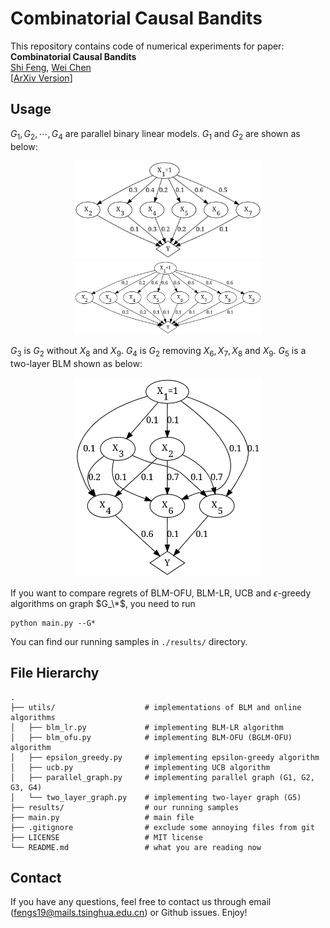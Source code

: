 # Combinatorial Causal Bandits
This repository contains code of numerical experiments for paper:         
**Combinatorial Causal Bandits**        
[Shi Feng](https://fengshi.link/), [Wei Chen](https://www.microsoft.com/en-us/research/people/weic/)          
[[ArXiv Version](https://arxiv.org/abs/2206.01995)]

## Usage
$G_1,G_2,\cdots,G_4$ are parallel binary linear models. $G_1$ and $G_2$ are shown as below:
<center>
    <img src="https://github.com/fengtony686/CCB/raw/main/results/G1_structure.png" width="300"/><img src="https://github.com/fengtony686/CCB/raw/main/results/G2_structure.png" width="300"/>
</center>

$G_3$ is $G_2$ without $X_8$ and $X_9$. $G_4$ is $G_2$ removing $X_6,X_7,X_8$ and $X_9$.
$G_5$ is a two-layer BLM shown as below:
<center>
    <img src="https://github.com/fengtony686/CCB/raw/main/results/G5_structure.png" width="300"/>
</center>

If you want to compare regrets of BLM-OFU, BLM-LR, UCB and $\epsilon$-greedy algorithms on graph $G_\*$, you need to run
```
python main.py --G*
```
You can find our running samples in `./results/` directory.

## File Hierarchy

```
.
├── utils/                    # implementations of BLM and online algorithms
│   ├── blm_lr.py             # implementing BLM-LR algorithm
│   ├── blm_ofu.py            # implementing BLM-OFU (BGLM-OFU) algorithm
│   ├── epsilon_greedy.py     # implementing epsilon-greedy algorithm
│   ├── ucb.py                # implementing UCB algorithm
│   ├── parallel_graph.py     # implementing parallel graph (G1, G2, G3, G4)
│   └── two_layer_graph.py    # implementing two-layer graph (G5)
├── results/                  # our running samples
├── main.py                   # main file
├── .gitignore                # exclude some annoying files from git
├── LICENSE                   # MIT license
└── README.md                 # what you are reading now
```

## Contact

If you have any questions, feel free to contact us through email (fengs19@mails.tsinghua.edu.cn) or Github issues. Enjoy!
